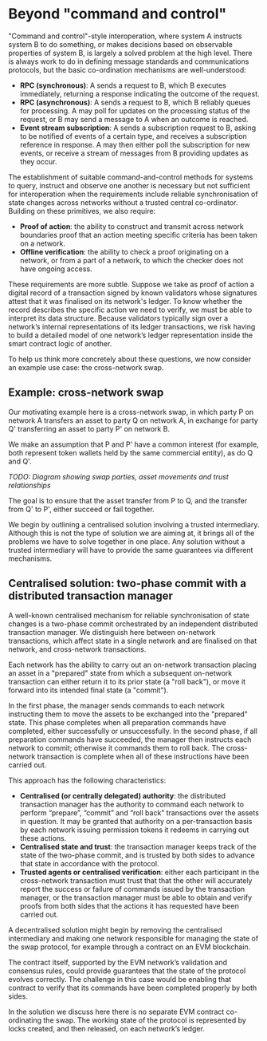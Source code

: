 # Beyond "command and control"
"Command and control"-style interoperation, where system A instructs system B to do something, or makes decisions based on observable properties of system B, is largely a solved problem at the high level. There is always work to do in defining message standards and communications protocols, but the basic co-ordination mechanisms are well-understood:

* **RPC (synchronous)**: A sends a request to B, which B executes immediately, returning a response indicating the outcome of the request.
* **RPC (asynchronous)**: A sends a request to B, which B reliably queues for processing. A may poll for updates on the processing status of the request, or B may send a message to A when an outcome is reached.
* **Event stream subscription**: A sends a subscription request to B, asking to be notified of events of a certain type, and receives a subscription reference in response. A may then either poll the subscription for new events, or receive a stream of messages from B providing updates as they occur.

The establishment of suitable command-and-control methods for systems to query, instruct and observe one another is necessary but not sufficient for interoperation when the requirements include reliable synchronisation of state changes across networks without a trusted central co-ordinator. Building on these primitives, we also require:

* **Proof of action**: the ability to construct and transmit across network boundaries proof that an action meeting specific criteria has been taken on a network.
* **Offline verification**: the ability to check a proof originating on a network, or from a part of a network, to which the checker does not have ongoing access.

These requirements are more subtle. Suppose we take as proof of action a digital record of a transaction signed by known validators whose signatures attest that it was finalised on its network's ledger. To know whether the record describes the specific action we need to verify, we must be able to interpret its data structure. Because validators typically sign over a network’s internal representations of its ledger transactions, we risk having to build a detailed model of one network’s ledger representation inside the smart contract logic of another.

To help us think more concretely about these questions, we now consider an example use case: the cross-network swap.

## Example: cross-network swap

Our motivating example here is a cross-network swap, in which party P on network A transfers an asset to party Q on network A, in exchange for party Q' transferring an asset to party P' on network B.

We make an assumption that P and P' have a common interest (for example, both represent token wallets held by the same commercial entity), as do Q and Q'.

*TODO: Diagram showing swap parties, asset movements and trust relationships*

The goal is to ensure that the asset transfer from P to Q, and the transfer from Q' to P', either succeed or fail together.

We begin by outlining a centralised solution involving a trusted intermediary. Although this is not the type of solution we are aiming at, it brings all of the problems we have to solve together in one place. Any solution without a trusted intermediary will have to provide the same guarantees via different mechanisms.

## Centralised solution: two-phase commit with a distributed transaction manager

A well-known centralised mechanism for reliable synchronisation of state changes is a two-phase commit orchestrated by an independent distributed transaction manager. We distinguish here between on-network transactions, which affect state in a single network and are finalised on that network, and cross-network transactions.

Each network has the ability to carry out an on-network transaction placing an asset in a "prepared" state from which a subsequent on-network transaction can either return it to its prior state (a "roll back"), or move it forward into its intended final state (a "commit").

In the first phase, the manager sends commands to each network instructing them to move the assets to be exchanged into the "prepared" state. This phase completes when all preparation commands have completed, either successfully or unsuccessfully. In the second phase, if all preparation commands have succeeded, the manager then instructs each network to commit; otherwise it commands them to roll back. The cross-network transaction is complete when all of these instructions have been carried out.

This approach has the following characteristics:

* **Centralised (or centrally delegated) authority**: the distributed transaction manager has the authority to command each network to perform “prepare”, “commit” and “roll back” transactions over the assets in question. It may be granted that authority on a per-transaction basis by each network issuing permission tokens it redeems in carrying out these actions.
* **Centralised state and trust**: the transaction manager keeps track of the state of the two-phase commit, and is trusted by both sides to advance that state in accordance with the protocol.
* **Trusted agents or centralised verification**: either each participant in the cross-network transaction must trust that that the other will accurately report the success or failure of commands issued by the transaction manager, or the transaction manager must be able to obtain and verify proofs from both sides that the actions it has requested have been carried out.

A decentralised solution might begin by removing the centralised intermediary and making one network responsible for managing the state of the swap protocol, for example through a contract on an EVM blockchain.

The contract itself, supported by the EVM network’s validation and consensus rules, could provide guarantees that the state of the protocol evolves correctly. The challenge in this case would be enabling that contract to verify that its commands have been completed properly by both sides.

In the solution we discuss here there is no separate EVM contract co-ordinating the swap. The working state of the protocol is represented by locks created, and then released, on each network’s ledger.
